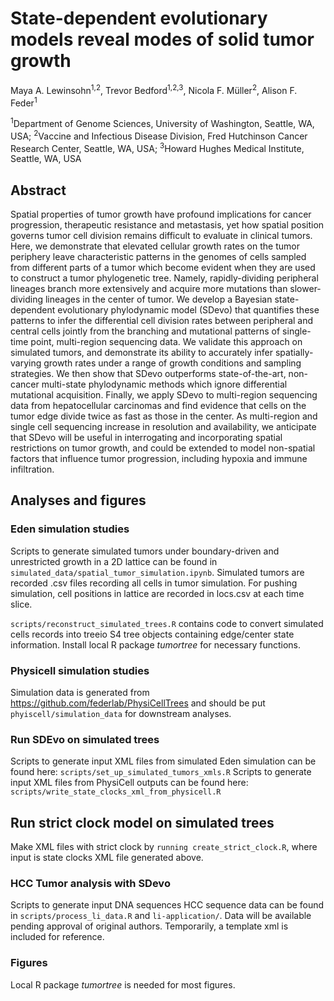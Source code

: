 # State-dependent evolutionary models reveal modes of solid tumor growth

Maya A. Lewinsohn<sup>1,2</sup>, Trevor Bedford<sup>1,2,3</sup>, Nicola F. Müller<sup>2</sup>, Alison F. Feder<sup>1</sup>

<sup>1</sup>Department of Genome Sciences, University of Washington, Seattle, WA, USA;
<sup>2</sup>Vaccine and Infectious Disease Division, Fred Hutchinson Cancer Research Center, Seattle, WA, USA;
<sup>3</sup>Howard Hughes Medical Institute, Seattle, WA, USA

## Abstract
Spatial properties of tumor growth have profound implications for cancer progression, therapeutic resistance and metastasis, yet how spatial position governs tumor cell division remains difficult to evaluate in clinical tumors. Here, we demonstrate that elevated cellular growth rates on the tumor periphery leave characteristic patterns in the genomes of cells sampled from different parts of a tumor which become evident when they are used to construct a tumor phylogenetic tree. Namely, rapidly-dividing peripheral lineages branch more extensively and acquire more mutations than slower-dividing lineages in the center of tumor. We develop a Bayesian state-dependent evolutionary phylodynamic model (SDevo) that quantifies these patterns to infer the differential cell division rates between peripheral and central cells jointly from the branching and mutational patterns of single-time point, multi-region sequencing data. We validate this approach on simulated tumors, and demonstrate its ability to accurately infer spatially-varying growth rates under a range of growth conditions and sampling strategies. We then show that SDevo outperforms state-of-the-art, non-cancer multi-state phylodynamic methods which ignore differential mutational acquisition. Finally, we apply SDevo to multi-region sequencing data from hepatocellular carcinomas and find evidence that cells on the tumor edge divide twice as fast as those in the center. As multi-region and single cell sequencing increase in resolution and availability, we anticipate that SDevo will be useful in interrogating and incorporating spatial restrictions on tumor growth, and could be extended to model non-spatial factors that influence tumor progression, including hypoxia and immune infiltration.

## Analyses and figures

### Eden simulation studies
Scripts to generate simulated tumors under boundary-driven and unrestricted growth in a 2D lattice can be found in `simulated_data/spatial_tumor_simulation.ipynb`.
Simulated tumors are recorded .csv files recording all cells in tumor simulation. For pushing simulation, cell positions in lattice are
recorded in locs.csv at each time slice.

`scripts/reconstruct_simulated_trees.R` contains code to convert simulated cells records into treeio S4 tree objects containing edge/center state information.
Install local R package _tumortree_ for necessary functions.

### Physicell simulation studies
Simulation data is generated from https://github.com/federlab/PhysiCellTrees and should be put `phyiscell/simulation_data` for downstream analyses.

### Run SDEvo on simulated trees
Scripts to generate input XML files from simulated Eden simulation can be found here: `scripts/set_up_simulated_tumors_xmls.R`
Scripts to generate input XML files from PhysiCell outputs can be found here: `scripts/write_state_clocks_xml_from_physicell.R`

## Run strict clock model on simulated trees
Make XML files with strict clock by `running create_strict_clock.R`, where input is state clocks XML file generated above.

### HCC Tumor analysis with SDevo
Scripts to generate input DNA sequences HCC sequence data can be found in `scripts/process_li_data.R` and `li-application/`. Data will be available pending approval of original authors. Temporarily, a template xml is included for reference.

### Figures
Local R package _tumortree_ is needed for most figures.
